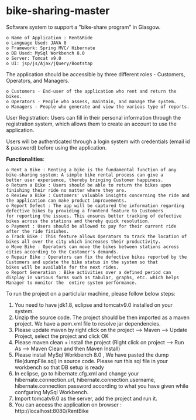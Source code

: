 # bike-sharing-master

Software system to support a "bike-share program" in Glasgow. 

	o Name of Application : Rent&Ride
	o Language Used: JAVA 8
	o Framework: Spring MVC/ Hibernate
	o DB Used: MySql Workbench 8.0
	o Server: Tomcat v9.0
	o UI: jsp/js/Ajax/jQuery/Bootstap
	
The application should be accessible by three different roles - Customers, Operators, and Managers.
	
	o Customers - End-user of the application who rent and return the bikes.
	o Operators - People who assess, maintain, and manage the system.
	o Managers - People who generate and view the various type of reports.

User Registration:	Users can fill in their personal information through the registration system, which allows them to create an account to use the application.

Users will be authenticated through a login system with credentials (email id & password) before using the application.

**Functionalities**: 

	o Rent a Bike : Renting a bike is the fundamental function of any bike-sharing system; A simple bike rental process can give a 
	better user experience, thereby bringing Customer happiness.
	o Return a Bike : Users should be able to return the bikes upon finishing their ride no matter where they are.
	o Review a Bike : Customers' valuable insights concerning the ride and the application can make product improvements.
	o Report Defect : The app will be captured the information regarding defective bikes by providing a frontend feature to Customers 
	for reporting the issues. This ensures better tracking of defective bikes across the stations and thereby quick resolution.
	o Payment : Users should be allowed to pay for their current ride after the ride finishes.
	o Track Bike : This feature allows Operators to track the location of bikes all over the city which increases their productivity.
	o Move Bike : Operators can move the bikes between stations across cities according to the Customer's demands.
	o Repair Bike : Operators can fix the defective bikes reported by the Customers and update the bike status in the system so that 
	bikes will be available for the next rides.
	o Report Generation : Bike activities over a defined period can display in various forms such as tabular, graphs, etc. which helps 
	Manager to monitor the	entire system performance.

To run the project on a particlular machine, please follow below steps:

 1. You need to have jdk1.8, eclipse and tomcatv9.0 installed on your system.
 2. Unzip the source code. The project should be then imported as a maven project. We have a pom.xml file to            resolve jar dependencies. 
 3. Please update maven by right click on the project --> Maven --> Update Project, select the project and click OK
 4. Please maven clean + install the project (Right click on project --> Run As --> Maven Clean and then Maven         Install)
 5. Please install MySql Workbench 8.0 , We have pasted the dump file(dumpFile.sql) in source code. Please run this     sql file in your workbench so that DB setup is ready
 6. In eclipse, go to hibernate.cfg.xml and change your hibernate.connection.url, hibernate.connection.username,        hibernate.connection.password according to what you have given while confguring MySql Workbench.
 7. Import tomcatv9.0 as the server, add the project and run it.
 8. You can access the application on browser : http://localhost:8080/RentBike	

